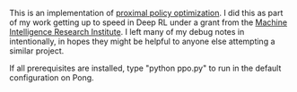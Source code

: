 This is an implementation of [proximal policy optimization](https://arxiv.org/abs/1707.06347).   I did this as part of my work getting up to speed in Deep RL under a grant from the [Machine Intelligence Research Institute](https://intelligence.org/).  I left many of my debug notes in intentionally, in hopes they might be helpful to anyone else attempting a similar project.

If all prerequisites are installed, type "python ppo.py" to run in the default configuration on Pong.
